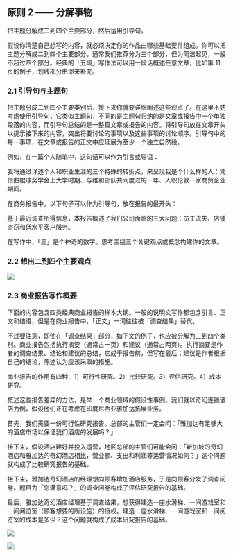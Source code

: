 ## 原则 2 —— 分解事物

把主题分解成二到四个主要部分，然后运用引导句。

假设你清楚自己想写的内容，就必须决定你的作品由哪些基础要件组成。你可以把主题分解成二到四个主要部分。通常我们推荐分为三个部分，但为简洁起见，一般不超过四个部分。经典的「五段」写作法可以用一段话概述任意文章，比如第 11 页的例子，划线部分由你来补充。

### 2.1 引导句与主题句

把主题分成二到四个主要类别后，接下来你就要详细阐述这些观点了。在这里不妨考虑使用引导句，它类似主题句，不同的是主题句归纳的是文章或报告中一个单独段落的内容，而引导句总结的是一整篇文章或报告的内容。将引导句放在文章开头以提示接下来的内容，突出将要讨论的事项以及这些事项的讨论顺序。引导句中的每一事项，在文章或报告的正文中应延展为至少一个独立自然段。

例如，在一篇个人随笔中，这句话可以作为引言或导语：

我将通过详述个人和职业生涯的三个特殊的转折点，来呈现我是个什么样的人：凭借曲棍球奖学金上大学时期、与维和部队共同度过的一年、入职伦敦一家商贸企业期间。

在商务报告中，以下句子可以作为引导句，放在报告的最开头：

基于最近调查所得信息，本报告概述了我们公司面临的三大问题：员工流失、店铺盗窃和低水平客户服务。

在写作中，「三」是个神奇的数字。思考围绕三个关键观点或概念构建你的文章。

### 2.2 想出二到四个主要观点

![](https://raw.githubusercontent.com/dalong0514/selfstudy/master/图片链接/复制书籍/2019423.PNG)

### 2.3 商业报告写作概要

下面的内容包含四类经典商业报告的样本大纲。一般的说明文写作都包含引言、正文和结语，但是在商业报告中，「正文」一词往往被「调查结果」替代。

不过要注意，即使在「调查结果」部分，如下文的例子，也应被分解为三到四个类别。商业报告包括执行摘要（通常占一页）和建议（通常占两页）。执行摘要是作者的调查结果、结论和建议的总结，它成于报告前，但写在最后；建议是作者根据自己的结论，陈述认为应该采取的措施。

商业报告的作用有四种：1）可行性研究。2）比较研究。3）评估研究。4）成本研究。

概述这些报告差异的方法，是举一个商业领域的假设性事例。我们就以奇幻连锁酒店为例，假设他们正在考虑在印度尼西亚雅加达拓展业务。

首先，我们需要一份可行性研究报告。总部的主管们一定会问：「雅加达有足够大的酒店市场以保证我们酒店的发展吗？」

接下来，假设酒店建好并投入运营，地区总部的主管们可能会问：「新加坡的奇幻酒店和雅加达的奇幻酒店相比，营业额、支出和利润等运营情况如何？」这个问题就构成了比较研究报告的基础。

接下来，雅加达奇幻酒店的经理想向顾客增加酒店服务，于是向顾客分发了调查问卷。题目为「您满意吗？」的调查问卷构成了评估研究报告的基础。

最后，雅加达奇幻酒店经理基于调查结果，想获得建造一座水滑梯、一间游戏室和一间阅览室（顾客想要的所设施）的授权。建造一座水滑梯、一间游戏室和一间阅览室的成本是多少？这个问题就构成了成本研究报告的基础。

![](https://raw.githubusercontent.com/dalong0514/selfstudy/master/图片链接/复制书籍/2019424.PNG)

![](https://raw.githubusercontent.com/dalong0514/selfstudy/master/图片链接/复制书籍/2019425.PNG)
